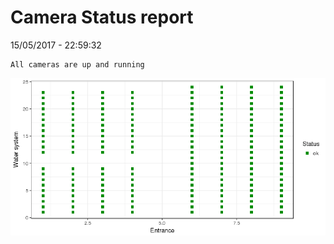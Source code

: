Camera Status report
================
15/05/2017 - 22:59:32

    All cameras are up and running

![](camreport_files/figure-markdown_github/unnamed-chunk-2-1.png)
